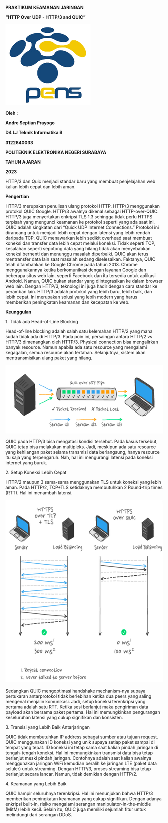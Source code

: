 **PRAKTIKUM KEAMANAN JARINGAN**

**“HTTP Over UDP - HTTP/3 and QUIC”**

<img src="./media/image1.png" style="width:2.83472in;height:2.69583in"
alt="Hasil gambar untuk logo pens png HD" />

**Oleh :**

**Andre Septian Prayogo**

**D4 LJ Teknik Informatika B**

**3122640033**

**POLITEKNIK ELEKTRONIKA NEGERI SURABAYA**

**TAHUN AJARAN**

**2023**

HTTP/3 dan Quic menjadi standar baru yang membuat penjelajahan web
kalian lebih cepat dan lebih aman.

**Pengertian**

HTTP/3 merupakan penulisan ulang protokol HTTP. HTTP/3 menggunakan
protokol QUIC Google. HTTP/3 awalnya dikenal sebagai HTTP-over-QUIC.
HTTP/3 juga menyertakan enkripsi TLS 1.3 sehingga tidak perlu HTTPS
terpisah yang mengunci keamanan ke protokol seperti yang ada saat ini.
QUIC adalah singkatan dari “Quick UDP Internet Connections.” Protokol
ini dirancang untuk menjadi lebih cepat dengan latensi yang lebih rendah
daripada TCP. QUIC menawarkan lebih sedikit overhead saat membuat
koneksi dan transfer data lebih cepat melalui koneksi. Tidak seperti
TCP, kesalahan seperti sepotong data yang hilang tidak akan menyebabkan
koneksi berhenti dan menunggu masalah diperbaiki. QUIC akan terus
mentransfer data lain saat masalah sedang diselesaikan. Faktanya, QUIC
telah ditambahkan ke Google Chrome pada tahun 2013. Chrome
menggunakannya ketika berkomunikasi dengan layanan Google dan beberapa
situs web lain. seperti Facebook dan itu tersedia untuk aplikasi
Android. Namun, QUIC bukan standar yang diintegrasikan ke dalam browser
web lain. Dengan HTTP/3, teknologi ini juga hadir dengan cara standar ke
peramban lain. HTTP/3 adalah protokol yang lebih baru, lebih baik, dan
lebih cepat. Ini merupakan solusi yang lebih modern yang harus
memberikan peningkatan keamanan dan kecepatan ke web.

**Keunggulan**

1\. Tidak ada Head-of-Line Blocking

Head-of-line blocking adalah salah satu kelemahan HTTP/2 yang mana sudah
tidak ada di HTTP/3. Pada poin ini, persaingan antara HTTP/2 vs HTTP/3
dimenangkan oleh HTTP/3. Physical connection bisa mengalirkan banyak
resource. Namun apabila ada satu resource yang mengalami kegagalan,
semua resource akan tertahan. Selanjutnya, sistem akan mentransmisikan
ulang paket yang hilang.

<img src="./media/image2.png"
style="width:6.26806in;height:2.27292in" />

QUIC pada HTTP/3 bisa mengatasi kondisi tersebut. Pada kasus tersebut,
QUIC tetap bisa melakukan multipleks. Jadi, meskipun ada satu resource
yang kehilangan paket selama transmisi data berlangsung, hanya resource
itu saja yang terpengaruh. Nah, hal ini mengurangi latensi pada koneksi
internet yang buruk.

2\. Setup Koneksi Lebih Cepat

HTTP/2 maupun 3 sama-sama menggunakan TLS untuk koneksi yang lebih aman.
Pada HTTP/2, TCP+TLS setidaknya membutuhkan 2 Round-trip times (RTT).
Hal ini menambah latensi.

<img src="./media/image3.png"
style="width:6.26806in;height:6.07708in" />

Sedangkan QUIC mengoptimasi handshake mechanism-nya supaya pertukaran
antarprotokol tidak berlebihan ketika dua peers yang saling mengenal
menjalin komunikasi. Jadi, setup koneksi terenkripsi yang pertama adalah
satu RTT. Ketika sesi berlanjut maka pengiriman data payload akan
bersama paket pertama. Hal ini memungkinkan pengurangan keseluruhan
latensi yang cukup signifikan dan konsisten.

3\. Transisi yang Lebih Baik Antarjaringan

QUIC tidak membutuhkan IP address sebagai sumber atau tujuan request.
QUIC menggunakan ID koneksi yang unik supaya setiap paket sampai di
tempat yang tepat. ID koneksi ini tetap sama saat kalian pindah jaringan
di tengah-tengah koneksi. Hal ini memungkinkan transmisi data bisa tetap
berlanjut meski pindah jaringan. Contohnya adalah saat kalian awalnya
menggunakan jaringan WiFi kemudian beralih ke jaringan LTE (paket data
seluler) untuk streaming. Dengan HTTP/3, proses streaming bisa tetap
berlanjut secara lancar. Namun, tidak demikian dengan HTTP/2.

4\. Keamanan yang Lebih Baik

QUIC hampir seluruhnya terenkripsi. Hal ini menunjukan bahwa HTTP/3
memberikan peningkatan keamanan yang cukup signifikan. Dengan adanya
enkripsi built-in, risiko mengalami serangan manipulator-in-the-middle
(MitM) lebih kecil. Selain itu, QUIC juga memiliki sejumlah fitur untuk
melindungi dari serangan DDoS.

